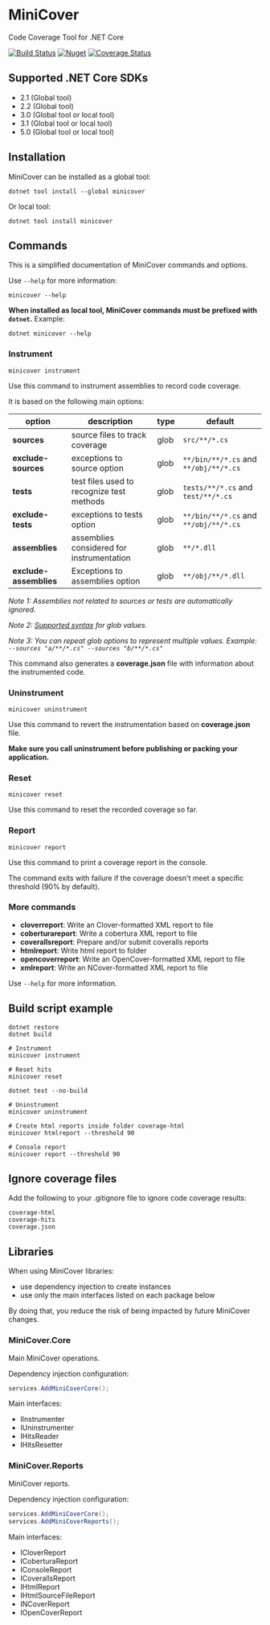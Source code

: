 # MiniCover
Code Coverage Tool for .NET Core

[![Build Status](https://dev.azure.com/lucaslorentzlara/lucaslorentzlara/_apis/build/status/lucaslorentz.minicover?branchName=master)](https://dev.azure.com/lucaslorentzlara/lucaslorentzlara/_build/latest?definitionId=3&branchName=master)
[![Nuget](https://img.shields.io/nuget/v/minicover)](https://www.nuget.org/packages/MiniCover/)
[![Coverage Status](https://coveralls.io/repos/github/lucaslorentz/minicover/badge.svg?branch=master)](https://coveralls.io/github/lucaslorentz/minicover?branch=master)

## Supported .NET Core SDKs
- 2.1 (Global tool)
- 2.2 (Global tool)
- 3.0 (Global tool or local tool)
- 3.1 (Global tool or local tool)
- 5.0 (Global tool or local tool)

## Installation
MiniCover can be installed as a global tool:
```
dotnet tool install --global minicover
```
Or local tool:
```
dotnet tool install minicover
```

## Commands
This is a simplified documentation of MiniCover commands and options.

Use `--help` for more information:
```
minicover --help
```

**When installed as local tool, MiniCover commands must be prefixed with `dotnet`.** Example:
```
dotnet minicover --help
```

### Instrument
```
minicover instrument
```

Use this command to instrument assemblies to record code coverage.

It is based on the following main options:

|option|description|type|default|
|-|-|-|-|
|**sources**|source files to track coverage|glob|`src/**/*.cs`|
|**exclude-sources**|exceptions to source option|glob|`**/bin/**/*.cs` and `**/obj/**/*.cs`|
|**tests**|test files used to recognize test methods|glob|`tests/**/*.cs` and `test/**/*.cs`|
|**exclude-tests**|exceptions to tests option|glob|`**/bin/**/*.cs` and `**/obj/**/*.cs`|
|**assemblies**|assemblies considered for instrumentation|glob|`**/*.dll`|
|**exclude-assemblies**|Exceptions to assemblies option|glob|`**/obj/**/*.dll`|

*Note 1: Assemblies not related to sources or tests are automatically ignored.*

*Note 2: [Supported syntax](https://docs.microsoft.com/en-us/dotnet/api/microsoft.extensions.filesystemglobbing.matcher?view=dotnet-plat-ext-3.0#remarks) for glob values.*

*Note 3: You can repeat glob options to represent multiple values. Example: `--sources "a/**/*.cs" --sources "b/**/*.cs"`*

This command also generates a **coverage.json** file with information about the instrumented code.   

### Uninstrument
```
minicover uninstrument
````

Use this command to revert the instrumentation based on **coverage.json** file.

**Make sure you call uninstrument before publishing or packing your application.**

### Reset
```
minicover reset
````

Use this command to reset the recorded coverage so far.

### Report
```
minicover report
````

Use this command to print a coverage report in the console.

The command exits with failure if the coverage doesn't meet a specific threshold (90% by default).

### More commands

- **cloverreport**: Write an Clover-formatted XML report to file
- **coberturareport**: Write a cobertura XML report to file
- **coverallsreport**: Prepare and/or submit coveralls reports
- **htmlreport**: Write html report to folder
- **opencoverreport**: Write an OpenCover-formatted XML report to file
- **xmlreport**: Write an NCover-formatted XML report to file

Use `--help` for more information.

## Build script example
```shell
dotnet restore
dotnet build

# Instrument
minicover instrument

# Reset hits
minicover reset

dotnet test --no-build

# Uninstrument
minicover uninstrument

# Create html reports inside folder coverage-html
minicover htmlreport --threshold 90

# Console report
minicover report --threshold 90
```

## Ignore coverage files

Add the following to your .gitignore file to ignore code coverage results:
```
coverage-html
coverage-hits
coverage.json
```

## Libraries

When using MiniCover libraries:

- use dependency injection to create instances
- use only the main interfaces listed on each package below

By doing that, you reduce the risk of being impacted by future MiniCover changes.

### MiniCover.Core

Main MiniCover operations.

Dependency injection configuration:
```C#
services.AddMiniCoverCore();
```

Main interfaces:
- IInstrumenter
- IUninstrumenter
- IHitsReader
- IHitsResetter

### MiniCover.Reports

MiniCover reports.

Dependency injection configuration:
```C#
services.AddMiniCoverCore();
services.AddMiniCoverReports();
```

Main interfaces:
- ICloverReport
- ICoberturaReport
- IConsoleReport
- ICoverallsReport
- IHtmlReport
- IHtmlSourceFileReport
- INCoverReport
- IOpenCoverReport